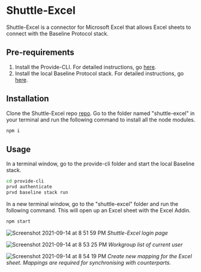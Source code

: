 # Shuttle-Excel

Shuttle-Excel is a connector for Microsoft Excel that allows Excel sheets to connect with the Baseline Protocol stack.

## Pre-requirements

1. Install the Provide-CLI. For detailed instructions, go [here](https://docs.provide.services/api/quickstart/cli-quickstart).
2. Install the local Baseline Protocol stack. For detailed instructions, go [here](https://docs.provide.services/api/quickstart/baseline).

## Installation

Clone the Shuttle-Excel repo [repo](https://github.com/provideplatform/shuttle-excel). Go to the folder named "shuttle-excel" in your terminal and run the following command to install all the node modules.

```bash
npm i
```

## Usage

In a terminal window, go to the provide-cli folder and start the local Baseline stack.

```bash
cd provide-cli
prvd authenticate
prvd baseline stack run
```

In a new terminal window, go to the "shuttle-excel" folder and run the following command. This will open up an Excel sheet with the Excel Addin.

```bash
npm start
```

![Screenshot 2021-09-14 at 8 51 59 PM](https://user-images.githubusercontent.com/5380018/133286053-b804aa90-0a68-4d4c-9948-3276ece52711.png)
_Shuttle-Excel login page_

![Screenshot 2021-09-14 at 8 53 25 PM](https://user-images.githubusercontent.com/5380018/133286305-4e7394ec-fac8-4b52-98f0-36ba2851f94a.png)
_Workgroup list of current user_

![Screenshot 2021-09-14 at 8 54 19 PM](https://user-images.githubusercontent.com/5380018/133286465-d3823ee3-d86f-4534-b226-c1362140163d.png)
_Create new mapping for the Excel sheet. Mappings are required for synchronising with counterparts._
